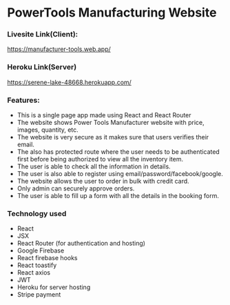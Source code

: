 # PowerTools Manufacturing Website

### Livesite Link(Client): 
https://manufacturer-tools.web.app/

### Heroku Link(Server)
https://serene-lake-48668.herokuapp.com/

### Features:
- This is a single page app made using React and React Router
- The website shows Power Tools Manufacturer website with price, images, quantity, etc.
- The website is very secure as it makes sure that users verifies their email.
- The also has protected route where the user needs to be authenticated first before being authorized to view all the inventory item.
- The user is able to check all the information in details.
- The user is also able to register using email/password/facebook/google.
- The website allows the user to order in bulk with credit card.
- Only admin can securely approve orders.
- The user is able to fill up a form with all the details in the booking form.

### Technology used
- React 
- JSX
- React Router (for authentication and hosting)
- Google Firebase
- React firebase hooks
- React toastify
- React axios
- JWT 
- Heroku for server hosting
- Stripe payment